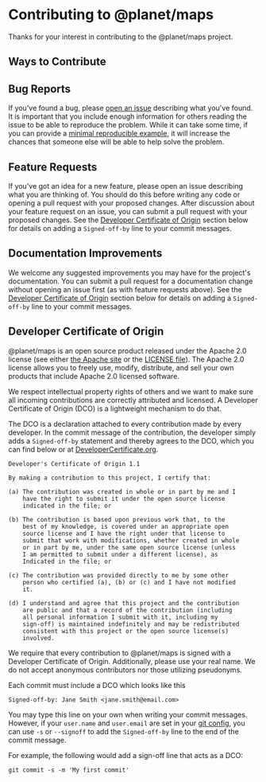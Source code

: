 # Contributing to @planet/maps

Thanks for your interest in contributing to the @planet/maps project.

## Ways to Contribute

## Bug Reports

If you've found a bug, please [open an issue](https://github.com/planetlabs/maps/issues) describing what you've found.  It is important that you include enough information for others reading the issue to be able to reproduce the problem. While it can take some time, if you can provide a [minimal reproducible example](https://en.wikipedia.org/wiki/Minimal_reproducible_example), it will increase the chances that someone else will be able to help solve the problem.

## Feature Requests

If you've got an idea for a new feature, please open an issue describing what you are thinking of. You should do this before writing any code or opening a pull request with your proposed changes. After discussion about your feature request on an issue, you can submit a pull request with your proposed changes. See the [Developer Certificate of Origin](#developer-certificate-of-origin) section below for details on adding a `Signed-off-by` line to your commit messages.

## Documentation Improvements

We welcome any suggested improvements you may have for the project's documentation. You can submit a pull request for a documentation change without opening an issue first (as with feature requests above). See the [Developer Certificate of Origin](#developer-certificate-of-origin) section below for details on adding a `Signed-off-by` line to your commit messages.

## Developer Certificate of Origin

@planet/maps is an open source product released under the Apache 2.0 license (see either [the Apache site](https://www.apache.org/licenses/LICENSE-2.0) or the [LICENSE file](./LICENSE)). The Apache 2.0 license allows you to freely use, modify, distribute, and sell your own products that include Apache 2.0 licensed software.

We respect intellectual property rights of others and we want to make sure all incoming contributions are correctly attributed and licensed. A Developer Certificate of Origin (DCO) is a lightweight mechanism to do that.

The DCO is a declaration attached to every contribution made by every developer. In the commit message of the contribution, the developer simply adds a `Signed-off-by` statement and thereby agrees to the DCO, which you can find below or at [DeveloperCertificate.org](http://developercertificate.org/).

```
Developer's Certificate of Origin 1.1

By making a contribution to this project, I certify that:

(a) The contribution was created in whole or in part by me and I
    have the right to submit it under the open source license
    indicated in the file; or

(b) The contribution is based upon previous work that, to the
    best of my knowledge, is covered under an appropriate open
    source license and I have the right under that license to
    submit that work with modifications, whether created in whole
    or in part by me, under the same open source license (unless
    I am permitted to submit under a different license), as
    Indicated in the file; or

(c) The contribution was provided directly to me by some other
    person who certified (a), (b) or (c) and I have not modified
    it.

(d) I understand and agree that this project and the contribution
    are public and that a record of the contribution (including
    all personal information I submit with it, including my
    sign-off) is maintained indefinitely and may be redistributed
    consistent with this project or the open source license(s)
    involved.
```

We require that every contribution to @planet/maps is signed with a Developer Certificate of Origin. Additionally, please use your real name. We do not accept anonymous contributors nor those utilizing pseudonyms.

Each commit must include a DCO which looks like this

```
Signed-off-by: Jane Smith <jane.smith@email.com>
```

You may type this line on your own when writing your commit messages. However, if your `user.name` and `user.email` are set in your [git config](https://git-scm.com/book/en/v2/Getting-Started-First-Time-Git-Setup), you can use `-s` or `--signoff` to add the `Signed-off-by` line to the end of the commit message.

For example, the following would add a sign-off line that acts as a DCO:

```
git commit -s -m 'My first commit'
```
